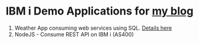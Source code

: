 # IBM i Demo Applications for [my blog](https://www.anandk.dev)

1. Weather App consuming web services using SQL. [Details here](https://www.anandk.dev/2020/08/Webservice-IBMi-AS400.html) 
2. NodeJS - Consume REST API on IBM i (AS400)